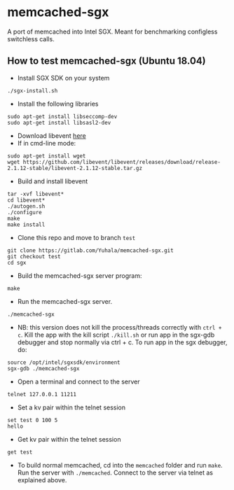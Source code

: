 # memcached-sgx

A port of memcached into Intel SGX. Meant for benchmarking configless switchless calls.

## How to test memcached-sgx (Ubuntu 18.04)

- Install SGX SDK on your system
```
./sgx-install.sh

```

- Install the following libraries

```
sudo apt-get install libseccomp-dev
sudo apt-get install libsasl2-dev

```
- Download libevent [here](https://github.com/libevent/libevent/releases/download/release-2.1.12-stable/libevent-2.1.12-stable.tar.gz)
- If in cmd-line mode: 

```
sudo apt-get install wget
wget https://github.com/libevent/libevent/releases/download/release-2.1.12-stable/libevent-2.1.12-stable.tar.gz
```
- Build and install libevent

```
tar -xvf libevent*
cd libevent*
./autogen.sh
./configure
make
make install

```
- Clone this repo and move to branch `test`

```
git clone https://gitlab.com/Yuhala/memcached-sgx.git
git checkout test
cd sgx

```

- Build the memcached-sgx server program:

```
make 

```  

- Run the memcached-sgx server.
```
./memcached-sgx

```

- NB: this version does not kill the process/threads correctly with `ctrl + c`. Kill the app with the kill script `./kill.sh` or run app in the sgx-gdb debugger and stop normally via ctrl + c. To run app in the sgx debugger, do:

```
source /opt/intel/sgxsdk/environment 
sgx-gdb ./memcached-sgx

```

- Open a terminal and connect to the server

```
telnet 127.0.0.1 11211

```
- Set a kv pair within the telnet session

```
set test 0 100 5
hello

```
- Get kv pair within the telnet session

```
get test

```
- To build normal memcached, cd into the `memcached` folder and run `make`. Run the server with `./memcached`. Connect to the server via telnet as explained above.

